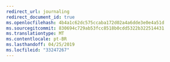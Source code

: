 ```yaml
---
redirect_url: journaling
redirect_document_id: true
ms.openlocfilehash: 4b4a1c62dc575ccaba172d02a4a6dde3e0e4a51d
ms.sourcegitcommit: 830694c729ab53fcc8518b0cdd5322b322514431
ms.translationtype: MT
ms.contentlocale: pt-BR
ms.lasthandoff: 04/25/2019
ms.locfileid: "33247267"
---
```

